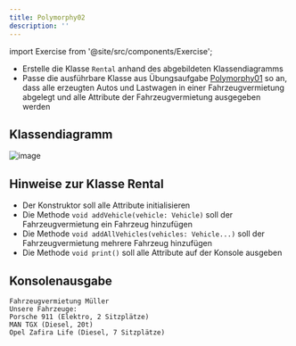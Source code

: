 ```yaml
---
title: Polymorphy02
description: ''
---
```


import Exercise from '@site/src/components/Exercise';

- Erstelle die Klasse `Rental` anhand des abgebildeten Klassendiagramms
- Passe die ausführbare Klasse aus Übungsaufgabe
  [Polymorphy01](polymorphy01.md) so an, dass alle erzeugten Autos und
  Lastwagen in einer Fahrzeugvermietung abgelegt und alle Attribute der
  Fahrzeugvermietung ausgegeben werden

## Klassendiagramm
![image](https://user-images.githubusercontent.com/47243617/208092161-2289e505-1737-42d7-8710-3642af1569ae.png)

## Hinweise zur Klasse Rental
- Der Konstruktor soll alle Attribute initialisieren
- Die Methode `void addVehicle(vehicle: Vehicle)` soll der Fahrzeugvermietung ein
  Fahrzeug hinzufügen
- Die Methode `void addAllVehicles(vehicles: Vehicle...)` soll der Fahrzeugvermietung
  mehrere Fahrzeug hinzufügen
- Die Methode `void print()` soll alle Attribute auf der Konsole ausgeben

## Konsolenausgabe

```console
Fahrzeugvermietung Müller
Unsere Fahrzeuge:
Porsche 911 (Elektro, 2 Sitzplätze)
MAN TGX (Diesel, 20t)
Opel Zafira Life (Diesel, 7 Sitzplätze)
```

<Exercise pullRequest="42" branchSuffix="polymorphy/02" />
